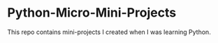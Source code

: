 # Python-Micro-Mini-Projects
This repo contains mini-projects I created when I was learning Python.
